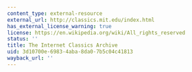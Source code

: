 ```yaml
---
content_type: external-resource
external_url: http://classics.mit.edu/index.html
has_external_license_warning: true
license: https://en.wikipedia.org/wiki/All_rights_reserved
status: ''
title: The Internet Classics Archive
uid: 3d10700e-6983-4aba-8da0-7b5c04c41813
wayback_url: ''
---
```

